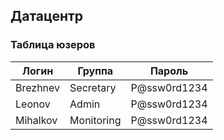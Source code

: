 ## Датацентр

### Таблица юзеров
| Логин   | Группа     | Пароль        |
|---------|-----------|--------------|
| Brezhnev | Secretary  | P@ssw0rd1234 |
| Leonov   | Admin      | P@ssw0rd1234 |
| Mihalkov | Monitoring | P@ssw0rd1234 |



